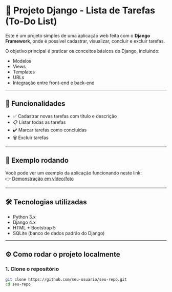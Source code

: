 # 📝 Projeto Django - Lista de Tarefas (To-Do List)

Este é um projeto simples de uma aplicação web feita com o **Django Framework**, onde é possível cadastrar, visualizar, concluir e excluir tarefas.

O objetivo principal é praticar os conceitos básicos do Django, incluindo:
- Modelos
- Views
- Templates
- URLs
- Integração entre front-end e back-end

---

## 🚀 Funcionalidades

- ✅ Cadastrar novas tarefas com título e descrição
- 📋 Listar todas as tarefas
- ✔️ Marcar tarefas como concluídas
- 🗑️ Excluir tarefas

---

## 🎥 Exemplo rodando

Você pode ver um exemplo da aplicação funcionando neste link:  
👉 [Demonstração em vídeo/foto](https://photos.app.goo.gl/3WxNMH6ZTYC56Lbq7)

---

## 🛠 Tecnologias utilizadas

- Python 3.x
- Django 4.x
- HTML + Bootstrap 5
- SQLite (banco de dados padrão do Django)

---

## ⚙️ Como rodar o projeto localmente

### 1. Clone o repositório
```bash
git clone https://github.com/seu-usuario/seu-repo.git
cd seu-repo
